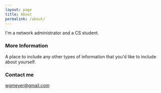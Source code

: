 ```yaml
---
layout: page
title: About
permalink: /about/
---
```


I'm a network administrator and a CS student.

### More Information

A place to include any other types of information that you'd like to include about yourself.

### Contact me

[wgmeyer@gmail.com](mailto:wgmeyer@gmail.com)